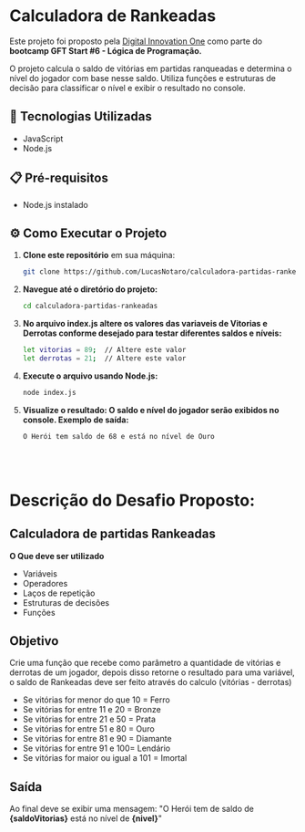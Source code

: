 # Calculadora de Rankeadas
Este projeto foi proposto pela [Digital Innovation One](https://www.dio.me/) como parte do **bootcamp GFT Start #6 - Lógica de Programação.**

O projeto calcula o saldo de vitórias em partidas ranqueadas e determina o nível do jogador com base nesse saldo. Utiliza funções e estruturas de decisão para classificar o nível e exibir o resultado no console.

## 🚀 Tecnologias Utilizadas
- JavaScript
- Node.js

## 📋 Pré-requisitos
- Node.js instalado

## ⚙️ Como Executar o Projeto
1. **Clone este repositório** em sua máquina:
   ```bash
   git clone https://github.com/LucasNotaro/calculadora-partidas-rankeadas
   ```
2. **Navegue até o diretório do projeto:**
    ```bash
    cd calculadora-partidas-rankeadas
    ```
3. **No arquivo index.js altere os valores das variaveis de Vitorias e Derrotas conforme desejado para testar diferentes saldos e níveis:**
    ```bash
    let vitorias = 89;  // Altere este valor
    let derrotas = 21;  // Altere este valor
    ```

3. **Execute o arquivo usando Node.js:**
    ```bash
    node index.js
    ```
4. **Visualize o resultado: O saldo e nível do jogador serão exibidos no console. Exemplo de saída:**
    ```bash
    O Herói tem saldo de 68 e está no nível de Ouro
    ```
<br><br>
# Descrição do Desafio Proposto:
## Calculadora de partidas Rankeadas
**O Que deve ser utilizado**
- Variáveis
- Operadores
- Laços de repetição
- Estruturas de decisões
- Funções

## Objetivo
Crie uma função que recebe como parâmetro a quantidade de vitórias e derrotas de um jogador,
depois disso retorne o resultado para uma variável, o saldo de Rankeadas deve ser feito através do calculo (vitórias - derrotas)

- Se vitórias for menor do que 10 = Ferro
- Se vitórias for entre 11 e 20 = Bronze
- Se vitórias for entre 21 e 50 = Prata
- Se vitórias for entre 51 e 80 = Ouro
- Se vitórias for entre 81 e 90 = Diamante
- Se vitórias for entre 91 e 100= Lendário
- Se vitórias for maior ou igual a 101 = Imortal

## Saída
Ao final deve se exibir uma mensagem:
"O Herói tem de saldo de **{saldoVitorias}** está no nível de **{nivel}**"
